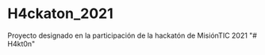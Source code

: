 # H4ckaton_2021
Proyecto designado en la participación de la hackatón de MisiónTIC 2021
"# H4kt0n" 
